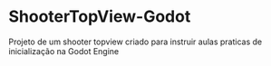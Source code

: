 # ShooterTopView-Godot
Projeto de um shooter topview criado para instruir aulas praticas de inicialização na Godot Engine
